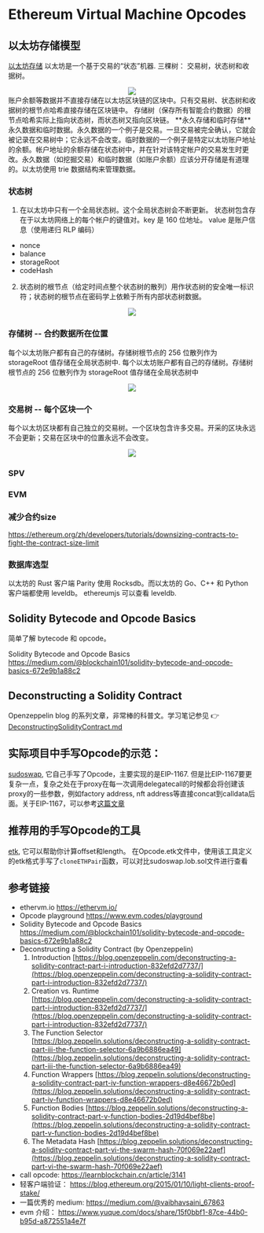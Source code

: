 # Ethereum Virtual Machine Opcodes

## 以太坊存储模型

[以太坊存储](./store.md)
以太坊是一个基于交易的“状态”机器.
三棵树： 交易树，状态树和收据树。

<center><img src="https://github.com/Dapp-Learning-DAO/Dapp-Learning-Arsenal/blob/main/images/basic/58-EVM/storage.jpg?raw=true" /></center>
账户余额等数据并不直接存储在以太坊区块链的区块中。只有交易树、状态树和收据树的根节点哈希直接存储在区块链中。
存储树（保存所有智能合约数据）的根节点哈希实际上指向状态树，而状态树又指向区块链。
**永久存储和临时存储**
永久数据和临时数据。永久数据的一个例子是交易。一旦交易被完全确认，它就会被记录在交易树中；它永远不会改变。临时数据的一个例子是特定以太坊账户地址的余额。帐户地址的余额存储在状态树中，并在针对该特定帐户的交易发生时更改。永久数据（如挖掘交易）和临时数据（如账户余额）应该分开存储是有道理的。以太坊使用 trie 数据结构来管理数据。

### 状态树

1. 在以太坊中只有一个全局状态树。这个全局状态树会不断更新。
   状态树包含存在于以太坊网络上的每个帐户的键值对。key 是 160 位地址。
   value 是账户信息（使用递归 RLP 编码）

- nonce
- balance
- storageRoot
- codeHash

2. 状态树的根节点（给定时间点整个状态树的散列）用作状态树的安全唯一标识符；状态树的根节点在密码学上依赖于所有内部状态树数据。
<center><img src="https://github.com/Dapp-Learning-DAO/Dapp-Learning-Arsenal/blob/main/images/basic/58-EVM/stateTree.jpg?raw=true" /></center>

### 存储树 -- 合约数据所在位置

每个以太坊账户都有自己的存储树。存储树根节点的 256 位散列作为 storageRoot 值存储在全局状态树中.
每个以太坊账户都有自己的存储树。存储树根节点的 256 位散列作为 storageRoot 值存储在全局状态树中

<center><img src="https://github.com/Dapp-Learning-DAO/Dapp-Learning-Arsenal/blob/main/images/basic/58-EVM/storeTree.png?raw=true" /></center>

### 交易树 -- 每个区块一个

每个以太坊区块都有自己独立的交易树。一个区块包含许多交易。开采的区块永远不会更新；交易在区块中的位置永远不会改变。

<center><img src="https://github.com/Dapp-Learning-DAO/Dapp-Learning-Arsenal/blob/main/images/basic/58-EVM/transactionTree.png?raw=true" /></center>

### SPV

### EVM 


### 减少合约size
https://ethereum.org/zh/developers/tutorials/downsizing-contracts-to-fight-the-contract-size-limit 


### 数据库选型

以太坊的 Rust 客户端 Parity 使用 Rocksdb。而以太坊的 Go、C++ 和 Python 客户端都使用 leveldb。
ethereumjs 可以查看 leveldb.

## Solidity Bytecode and Opcode Basics

简单了解 bytecode 和 opcode。

Solidity Bytecode and Opcode Basics <https://medium.com/@blockchain101/solidity-bytecode-and-opcode-basics-672e9b1a88c2>

## Deconstructing a Solidity Contract

Openzeppelin blog 的系列文章，非常棒的科普文。学习笔记参见 :point_right: [DeconstructingSolidityContract.md](./DeconstructingSolidityContract.md)

## 实际项目中手写Opcode的示范：
[sudoswap](https://github.com/sudoswap/lssvm/blob/main/src/lib/LSSVMPairCloner.sol), 它自己手写了Opcode，主要实现的是EIP-1167. 但是比EIP-1167要更复杂一点，复杂之处在于proxy在每一次调用delegatecall的时候都会将创建该proxy的一些参数，例如factory address, nft address等直接concat到calldata后面。关于EIP-1167，可以参考[这篇文章](https://learnblockchain.cn/article/2663)

## 推荐用的手写Opcode的工具
[etk](https://quilt.github.io/etk/ch02-lang/ch03-labels.html), 它可以帮助你计算offset和length。
在Opcode.etk文件中，使用该工具定义的etk格式手写了`cloneETHPair`函数，可以对比sudoswap.lob.sol文件进行查看



## 参考链接

- ethervm.io <https://ethervm.io/>
- Opcode playground <https://www.evm.codes/playground>
- Solidity Bytecode and Opcode Basics <https://medium.com/@blockchain101/solidity-bytecode-and-opcode-basics-672e9b1a88c2>
- Deconstructing a Solidity Contract (by Openzeppelin)
  1. Introduction [https://blog.openzeppelin.com/deconstructing-a-solidity-contract-part-i-introduction-832efd2d7737/](https://blog.openzeppelin.com/deconstructing-a-solidity-contract-part-i-introduction-832efd2d7737/)
  2. Creation vs. Runtime [https://blog.openzeppelin.com/deconstructing-a-solidity-contract-part-i-introduction-832efd2d7737/](https://blog.openzeppelin.com/deconstructing-a-solidity-contract-part-i-introduction-832efd2d7737/)
  3. The Function Selector [https://blog.zeppelin.solutions/deconstructing-a-solidity-contract-part-iii-the-function-selector-6a9b6886ea49](https://blog.zeppelin.solutions/deconstructing-a-solidity-contract-part-iii-the-function-selector-6a9b6886ea49)
  4. Function Wrappers [https://blog.zeppelin.solutions/deconstructing-a-solidity-contract-part-iv-function-wrappers-d8e46672b0ed](https://blog.zeppelin.solutions/deconstructing-a-solidity-contract-part-iv-function-wrappers-d8e46672b0ed)
  5. Function Bodies [https://blog.zeppelin.solutions/deconstructing-a-solidity-contract-part-v-function-bodies-2d19d4bef8be](https://blog.zeppelin.solutions/deconstructing-a-solidity-contract-part-v-function-bodies-2d19d4bef8be)
  6. The Metadata Hash [https://blog.zeppelin.solutions/deconstructing-a-solidity-contract-part-vi-the-swarm-hash-70f069e22aef](https://blog.zeppelin.solutions/deconstructing-a-solidity-contract-part-vi-the-swarm-hash-70f069e22aef)
- call opcode: https://learnblockchain.cn/article/3141
- 轻客户端验证： https://blog.ethereum.org/2015/01/10/light-clients-proof-stake/
- 一篇优秀的 medium: https://medium.com/@vaibhavsaini_67863
- evm 介绍： https://www.yuque.com/docs/share/15f0bbf1-87ce-44b0-b95d-a872551a4e7f
